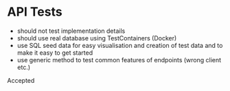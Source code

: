# API Tests

- should not test implementation details
- should use real database using TestContainers (Docker)
- use SQL seed data for easy visualisation and creation of test data and to make it easy to get started
- use generic method to test common features of endpoints (wrong client etc.)

Accepted